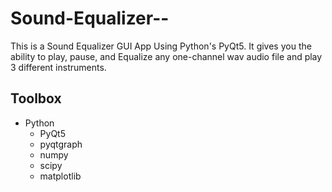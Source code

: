 # Sound-Equalizer--
 This is a Sound Equalizer GUI App Using Python's PyQt5. It gives you the ability to play, pause, and Equalize any one-channel wav audio file and play 3 different instruments.  
 
 ## Toolbox

-   Python
    -   PyQt5
    -   pyqtgraph
    -   numpy
    -   scipy
    -   matplotlib

